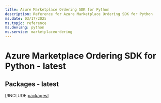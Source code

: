 ```yaml
---
title: Azure Marketplace Ordering SDK for Python
description: Reference for Azure Marketplace Ordering SDK for Python
ms.date: 03/17/2025
ms.topic: reference
ms.devlang: python
ms.service: marketplaceordering
---
```

# Azure Marketplace Ordering SDK for Python - latest
## Packages - latest
[!INCLUDE [packages](marketplace-ordering-index.md)]